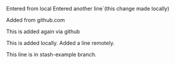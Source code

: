 Entered from local
Entered another line`(this change made locally)

Added from github.com

This is added again via github

This is added locally. Added a line remotely.



This line is in stash-example branch.
